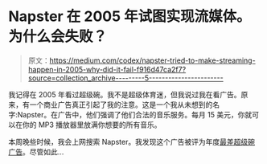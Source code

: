 # Napster 在 2005 年试图实现流媒体。为什么会失败？

> 原文：<https://medium.com/codex/napster-tried-to-make-streaming-happen-in-2005-why-did-it-fail-f916d47ca2f7?source=collection_archive---------5----------------------->

我记得在 2005 年看过超级碗。我不是超级体育迷，但我说过我在看广告。原来，有一个商业广告真正引起了我的注意。这是一个我从未想到的名字:Napster。在广告中，他们强调了他们合法的音乐服务。每月 15 美元，你就可以在你的 MP3 播放器里放满你想要的所有音乐。

本周晚些时候，我会上网搜索 Napster。我发现这个广告被评为年度[最差超级碗广告](https://www.theregister.com/2005/02/08/napster_ad_flop/)。尽管如此…
